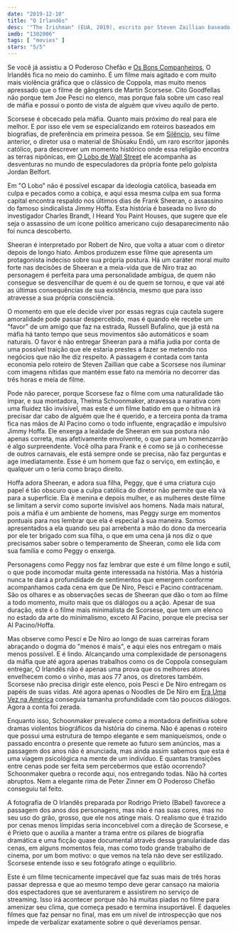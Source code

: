 ```yaml
---
date: "2019-12-10"
title: "O Irlandês"
desc: '"The Irishman" (EUA, 2019), escrito por Steven Zaillian baseado no livro de Charles Brandt, dirigido por Martin Scorsese, com Robert De Niro, Al Pacino, Joe Pesci, Harvey Keitel, Ray Romano e Bobby Cannavale. Produzido pela Netflix.'
imdb: "1302006"
tags: [ "movies" ]
stars: "5/5"
---
```

Se você já assistiu a O Poderoso Chefão e [Os Bons Companheiros](/os-bons-companheiros), O Irlandês fica no meio do caminho. É um filme mais agitado e com muito mais violência gráfica que o clássico de Coppola, mas muito menos apressado que o filme de gângsters de Martin Scorsese. Cito Goodfellas não porque tem Joe Pesci no elenco, mas porque fala sobre um caso real de máfia e possui o ponto de vista de alguém que viveu aquilo de perto.

Scorsese é obcecado pela máfia. Quanto mais próximo do real para ele melhor. E por isso ele vem se especializando em roteiros baseados em biografias, de preferência em primeira pessoa. Se em [Silêncio](/silencio), seu filme anterior, o diretor usa o material de Shūsaku Endō, um raro escritor japonês católico, para descrever um momento histórico onde essa religião encontra as terras nipônicas, em [O Lobo de Wall Street](/o-lobo-de-wall-street) ele acompanha as desventuras no mundo de especuladores da própria fonte pelo golpista Jordan Belfort.

Em "O Lobo" não é possível escapar da ideologia católica, baseada em culpa e pecados como a cobiça, e aqui essa mesma culpa em sua forma capital encontra respaldo nos últimos dias de Frank Sheeran, o assassino do famoso sindicalista Jimmy Hoffa. Esta história é baseada no livro do investigador Charles Brandt, I Heard You Paint Houses, que sugere que ele seja o assassino de um ícone político americano cujo desaparecimento não foi nunca descoberto.

Sheeran é interpretado por Robert de Niro, que volta a atuar com o diretor depois de longo hiato. Ambos produzem esse filme que apresenta um protagonista indeciso sobre sua própria postura. Há um caráter moral muito forte nas decisões de Sheeran e a meia-vida que de Niro traz ao personagem é perfeita para uma personalidade ambígua, de quem não consegue se desvencilhar de quem é ou de quem se tornou, e que vai até as últimas consequências de sua existência, mesmo que para isso atravesse a sua própria consciência.

O momento em que ele decide viver por essas regras cuja cautela sugere amoralidade pode passar despercebido, mas é quando ele recebe um "favor" de um amigo que faz na estrada, Russell Bufalino, que já está na máfia há tanto tempo que seus movimentos são automáticos e soam naturais. O favor é não entregar Sheeran para a máfia judia por conta de uma possível traição que ele estaria prestes a fazer se metendo nos negócios que não lhe diz respeito. A passagem é contada com tanta economia pelo roteiro de Steven Zaillian que cabe a Scorsese nos iluminar com imagens nítidas que mantém esse fato na memória no decorrer das três horas e meia de filme.

Pode não parecer, porque Scorsese faz o filme com uma naturalidade tão ímpar, e sua montadora, Thelma Schoonmaker, atravessa a narativa com uma fluidez tão invisível, mas este é um filme batido em que o hitman irá precisar dar cabo de alguém que lhe é querido, e a terceira ponta da trama fica nas mãos de Al Pacino como o todo influente, engraçadão e impulsivo Jimmy Hoffa. Ele enxerga a lealdade de Sheeran em sua postura não apenas correta, mas afetivamente envolvente, o que para um homenzarrão é algo surpreendente. Você olha para Frank e é como se já o conhecesse de outros carnavais, ele está sempre onde se precisa, não faz perguntas e age imediatamente. Esse é um homem que faz o serviço, em extinção, e qualquer um o teria como braço direito.

Hoffa adora Sheeran, e adora sua filha, Peggy, que é uma criatura cujo papel é tão obscuro que a culpa católica do diretor não permite que ela vá para a superfície. Ela é menina e depois mulher, e as mulheres deste filme se limitam a servir como suporte invisível aos homens. Nada mais natural, pois a máfia é um ambiente de homens, mas Peggy surge em momentos pontuais para nos lembrar que ela é especial à sua maneira. Somos apresentados a ela quando seu pai arrebenta a mão do dono da mercearia por ele ter brigado com sua filha, o que em uma cena já nos diz o que precisamos saber sobre o temperamento de Sheeran, como ele lida com sua família e como Peggy o enxerga.

Personagens como Peggy nos faz lembrar que este é um filme longo e sutil, o que pode incomodar muita gente interessada na história. Mas a história nunca te dará a profundidade de sentimentos que emergem conforme acompanhamos cada cena em que De Niro, Pesci e Pacino contracenam. São os olhares e as observações secas de Sheeran que dão o tom ao filme a todo momento, muito mais que os diálogos ou a ação. Apesar de sua duração, este é o filme mais minimalista de Scorsese, que tem um elenco no estado da arte do minimalismo, exceto Al Pacino, porque ele precisa ser Al Pacino/Hoffa.

Mas observe como Pesci e De Niro ao longo de suas carreiras foram abraçando o dogma do "menos é mais", e aqui eles nos entregam o mais menos possível. E é lindo. Alcançando uma complexidade de personagens da máfia que até agora apenas trabalhos como os de Coppola conseguiam entregar, O Irlandês não é apenas uma prova que os melhores atores envelhecem como o vinho, mas aos 77 anos, os diretores também. Scorsese não precisa dirigir este elenco, pois Pesci e De Niro entregam os papéis de suas vidas. Até agora apenas o Noodles de De Niro em [Era Uma Vez na América](/era-uma-vez-na-america) conseguia tamanha profundidade com tão poucos diálogos. Agora a conta foi zerada.

Enquanto isso, Schoonmaker prevalece como a montadora definitiva sobre dramas violentos biográficos da história do cinema. Não é apenas o roteiro que possui uma estrutura de tempo elegante e sem maniqueísmos, onde o passado encontra o presente que remete ao futuro sem anúncios, mas a passagem dos anos não é anunciada, mas ainda assim sabemos que esta é uma viagem psicológica na mente de um indivíduo. E quantas transições entre cenas pode ser feita sem percebermos que estão ocorrendo? Schoonmaker quebra o recorde aqui, nos entregando todas. Não há cortes abruptos. Nem a elegante rima de Peter Zinner em O Poderoso Chefão conseguiu tal feito.

A fotografia de O Irlandês preparada por Rodrigo Prieto (Babel) favorece a passagem dos anos dos personagens, mas não é nas suas cores, mas no seu uso do grão, grosso, que ele nos atinge mais. O realismo que é trazido por cenas menos límpidas seria inconcebível com a direção de Scorsese, e é Prieto que o auxilia a manter a trama entre os pilares de biografia dramática e uma ficção quase documental através dessa granularidade das cenas, em alguns momentos feia, mas como todo grande trabalho de cinema, por um bom motivo: o que vemos na tela não deve ser estilizado. Scorsese entende isso e seu fotógrafo atinge o equilíbrio.

Este é um filme tecnicamente impecável que faz suas mais de três horas passar depressa e que ao mesmo tempo deve gerar cansaço na maioria dos espectadores que se aventurarem e assistirem no serviço de streaming. Isso irá acontecer porque não há muitas piadas no filme para amenizar seu clima, que começa pesado e termina insuportável. É daqueles filmes que faz pensar no final, mas em um nível de introspecção que nos impede de verbalizar exatamente sobre o quê deveríamos pensar.
